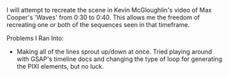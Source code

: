 I will attempt to recreate the scene in Kevin McGloughlin's video of Max Cooper's 'Waves' from 0:30 to 0:40. This allows me the freedom of recreating one or both of the sequences seen in that timeframe.

Problems I Ran Into:
* Making all of the lines sprout up/down at once. Tried playing around with GSAP's timeline docs and changing the type of loop for generating the PIXI elements, but no luck.